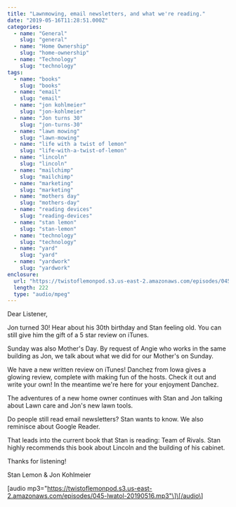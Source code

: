 ```yaml
---
title: "Lawnmowing, email newsletters, and what we're reading."
date: "2019-05-16T11:28:51.000Z"
categories:
  - name: "General"
    slug: "general"
  - name: "Home Ownership"
    slug: "home-ownership"
  - name: "Technology"
    slug: "technology"
tags:
  - name: "books"
    slug: "books"
  - name: "email"
    slug: "email"
  - name: "jon kohlmeier"
    slug: "jon-kohlmeier"
  - name: "Jon turns 30"
    slug: "jon-turns-30"
  - name: "lawn mowing"
    slug: "lawn-mowing"
  - name: "life with a twist of lemon"
    slug: "life-with-a-twist-of-lemon"
  - name: "lincoln"
    slug: "lincoln"
  - name: "mailchimp"
    slug: "mailchimp"
  - name: "marketing"
    slug: "marketing"
  - name: "mothers day"
    slug: "mothers-day"
  - name: "reading devices"
    slug: "reading-devices"
  - name: "stan lemon"
    slug: "stan-lemon"
  - name: "technology"
    slug: "technology"
  - name: "yard"
    slug: "yard"
  - name: "yardwork"
    slug: "yardwork"
enclosure:
  url: "https://twistoflemonpod.s3.us-east-2.amazonaws.com/episodes/045-lwatol-20190516.mp3"
  length: 222
  type: "audio/mpeg"
---
```


Dear Listener,

Jon turned 30! Hear about his 30th birthday and Stan feeling old. You can still give him the gift of a 5 star review on iTunes.

Sunday was also Mother's Day. By request of Angie who works in the same building as Jon, we talk about what we did for our Mother's on Sunday.

We have a new written review on iTunes! Danchez from Iowa gives a glowing review, complete with making fun of the hosts. Check it out and write your own! In the meantime we're here for your enjoyment Danchez.

The adventures of a new home owner continues with Stan and Jon talking about Lawn care and Jon's new lawn tools.

Do people still read email newsletters? Stan wants to know. We also reminisce about Google Reader.

That leads into the current book that Stan is reading: Team of Rivals. Stan highly recommends this book about Lincoln and the building of his cabinet.

Thanks for listening!

Stan Lemon & Jon Kohlmeier

\[audio mp3="https://twistoflemonpod.s3.us-east-2.amazonaws.com/episodes/045-lwatol-20190516.mp3"\]\[/audio\]
